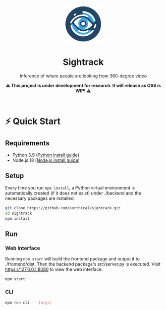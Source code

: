 <div align="center">
    <img alt="" src="document/logo.png" height="128">
    <h1>Sightrack</h1>
    <p>Inference of where people are looking from 360-degree video</p>
    <p><b> ⚠️ This project is under development for research. It will release as OSS is WIP! ⚠️ </b></p>
</div>

<p align="center">
    <img alt="" src="https://img.shields.io/badge/LICENSE-WTFPL-blueviolet?style=for-the-badge&labelColor=black&link=.%2FLICENSE">
    <img alt="" src="https://img.shields.io/badge/PYTHON-3.9.*-orange?style=for-the-badge&logo=python&labelColor=black&link=.%2FLICENSE">
    <img alt="" src="https://img.shields.io/badge/NODEJS-18.*-green?style=for-the-badge&logo=node.js&labelColor=black&link=.%2FLICENSE">
</p>

# ⚡ Quick Start

## Requirements

- Python 3.9 ([Python install guide](./document/guides/install-python.md))
- Node.js 18 ([Node.js install guide](./document/guides/install-nodejs.md))

## Setup

Every time you run `npm install`, a Python virtual environment is automatically created (if it does not exist) under
./backend and the necessary packages are installed.

```bash
git clone https://github.com/kerthical/sightrack.git
cd sightrack
npm install
```

## Run

### Web Interface

Running `npm start` will build the frontend package and output it to ./frontend/dist. Then the backend package's
src/server.py is executed. Visit https://127.0.0.1:8080 to view the web interface.

```bash
npm start
```

### CLI

```bash
npm run cli -- [args]
```